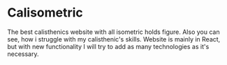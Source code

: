 # Calisometric
The best calisthenics website with all isometric holds figure. Also you can see, how i struggle with my calisthenic's skills. Website is mainly in React, but with new functionality I will try to add as many technologies as it's necessary. 
